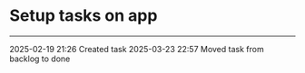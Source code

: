 Setup tasks on app
===

---

2025-02-19 21:26	Created task
2025-03-23 22:57	Moved task from backlog to done